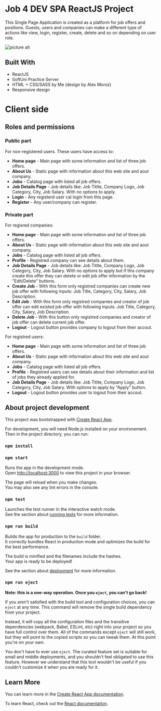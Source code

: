 # Job 4 DEV SPA ReactJS Project

This Single Page Application is created as a platform for job offers and positions. Guests, users and companies can make a different type of actions like view, login, register, create, delete and so on depending on user role. 

![picture alt](https://www.studiocooking.com/wp-content/uploads/2022/08/screenshot.png "Job 4 DEV Home page")

## Built With

* ReactJS
* SoftUni Practice Server
* HTML + CSS/SASS by Me (design by Alex Moroz)
* Responsive design

# Client side
## Roles and permissions
### Public part

For non-registered users. These users have access to:

* **Home page** - Main page with some information and list of three job offers.
* **About Us** - Static page with information about this web site and aout company.
* **Jobs** - Catalog page with listed all job offers.
* **Job Details Page** - Job details like: Job Titlte, Company Logo, Job Category, City, Job Salary. With no options to apply.
* **Login** - Any registerd user cal login from this page.
* **Register** - Any user/company can register.

### Private part

For regisred companies:

* **Home page** - Main page with some information and list of three job offers.
* **About Us** - Static page with information about this web site and aout company.
* **Jobs** - Catalog page with listed all job offers.
* **Profile**  - Registred company can see details about them.
* **Job Details Page** - Job details like: Job Titlte, Company Logo, Job Category, City, Job Salary. With no options to apply but if this company create this offer they can detete or edit job offer information by the "Edit/Delete" buttons.
* **Create Job** - With this form only registred companies can create new job offer with following inputs: Job Title, Category, City, Salary, Job Description.
* **Edit Job** - With this form only registred companies and creator of job offer can edit existed job offer with following inputs: Job Title, Category, City, Salary, Job Description.
* **Delete Job** - With this button only registred companies and creator of job offer can delete current job offer.
* **Logout** - Logout button provides company to logout from their accout.

For registred users:

* **Home page** - Main page with some information and list of three job offers.
* **About Us** - Static page with information about this web site and aout company.
* **Jobs** - Catalog page with listed all job offers.
* **Profile**  - Registred users can see details about their information and list of jobs they already applied for.
* **Job Details Page** - Job details like: Job Titlte, Company Logo, Job Category, City, Job Salary. With options to apply by "Apply" button.
* **Logout** - Logout button provides user to logout from their accout.


## About project development

This project was bootstrapped with [Create React App](https://github.com/facebook/create-react-app).

For development, you will need Node.js installed on your environement.
Then in the project directory, you can run:

### `npm install`
### `npm start`

Runs the app in the development mode.\
Open [http://localhost:3000](http://localhost:3000) to view this project in your browser.

The page will reload when you make changes.\
You may also see any lint errors in the console.

### `npm test`

Launches the test runner in the interactive watch mode.\
See the section about [running tests](https://facebook.github.io/create-react-app/docs/running-tests) for more information.

### `npm run build`

Builds the app for production to the `build` folder.\
It correctly bundles React in production mode and optimizes the build for the best performance.

The build is minified and the filenames include the hashes.\
Your app is ready to be deployed!

See the section about [deployment](https://facebook.github.io/create-react-app/docs/deployment) for more information.

### `npm run eject`

**Note: this is a one-way operation. Once you `eject`, you can't go back!**

If you aren't satisfied with the build tool and configuration choices, you can `eject` at any time. This command will remove the single build dependency from your project.

Instead, it will copy all the configuration files and the transitive dependencies (webpack, Babel, ESLint, etc) right into your project so you have full control over them. All of the commands except `eject` will still work, but they will point to the copied scripts so you can tweak them. At this point you're on your own.

You don't have to ever use `eject`. The curated feature set is suitable for small and middle deployments, and you shouldn't feel obligated to use this feature. However we understand that this tool wouldn't be useful if you couldn't customize it when you are ready for it.

## Learn More

You can learn more in the [Create React App documentation](https://facebook.github.io/create-react-app/docs/getting-started).

To learn React, check out the [React documentation](https://reactjs.org/).